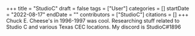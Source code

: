 +++
title = "StudioC"
draft = false
tags = ["User"]
categories = []
startDate = "2022-08-17"
endDate = ""
contributors = ["StudioC"]
citations = []
+++
Chuck E. Cheese's in 1996-1997 was cool. Researching stuff related to Studio C and various Texas CEC locations. My discord is StudioC#1896
